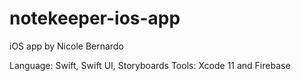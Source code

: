 # notekeeper-ios-app
iOS app by Nicole Bernardo

Language: Swift, Swift UI, Storyboards
Tools: Xcode 11 and Firebase
